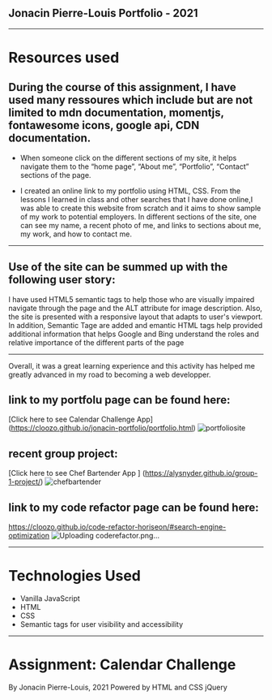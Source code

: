 
## Jonacin Pierre-Louis Portfolio - 2021
---

# Resources used

## During the course of this assignment, I have used many ressoures which include but are not limited to mdn documentation, momentjs, fontawesome icons, google api, CDN documentation.


* When someone click on the different sections of my site, it helps navigate them to the “home page”,
 “About me”, “Portfolio”,  “Contact” sections of the page.

* I created an online link to my portfolio using HTML, CSS. From the lessons I learned in class and other searches that I have done online,I was able to create this website  from scratch and it aims to show sample of my work to potential employers.
In different sections of the site, one can see my name, a recent photo of me, and links to sections about me, my work, and how to contact me.

---
## Use of the site can be summed up with the following user story:

 I have used HTML5 semantic tags to help those who are visually impaired navigate through the page and the ALT attribute for image description. Also, the site is presented with a responsive layout that adapts to user's  viewport. In addition, Semantic Tage are added and emantic HTML tags  help provided additional information that helps Google and Bing understand the roles and relative importance of the different parts of the page
 
---
 Overall, it was a great learning experience and this activity has helped me greatly advanced in my road to becoming a web developper.

## link to my portfolu page can be found here: 
[Click here to see Calendar Challenge App] (https://cloozo.github.io/jonacin-portfolio/portfolio.html)
![portfoliosite](https://user-images.githubusercontent.com/84163696/139619611-924b9634-208d-4bde-b113-f7c195cf4a0d.png)



## recent group project: 
[Click here to see Chef Bartender App ] (https://alysnyder.github.io/group-1-project/)
![chefbartender](https://user-images.githubusercontent.com/84163696/139619577-98c5cf9c-ec0d-42cf-8aca-db0df23fc72c.png)


## link to my code refactor page can be found here: 
https://cloozo.github.io/code-refactor-horiseon/#search-engine-optimization
![Uploading coderefactor.png…]()

---
# Technologies Used

- Vanilla JavaScript
- HTML
- CSS
- Semantic tags for user visibility and accessibility

---

# Assignment: Calendar Challenge

By Jonacin Pierre-Louis, 2021
Powered by HTML and CSS jQuery
